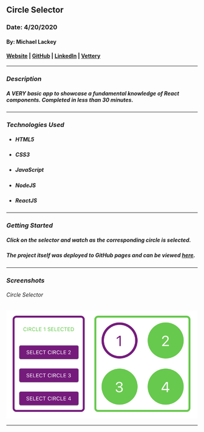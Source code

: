 ## Circle Selector

### Date: 4/20/2020

#### By: Michael Lackey
#### [Website](https://michaellackey.com/) | [GitHub](https://github.com/mlackey9601) | [LinkedIn](https://www.linkedin.com/in/michaelglackey/) | [Vettery](https://www.vettery.com/ga/employers)
***

### ***Description***

##### A VERY basic app to showcase a fundamental knowledge of React components.  Completed in less than 30 minutes.
***

### ***Technologies Used***

* ##### HTML5
* ##### CSS3
* ##### JavaScript
* ##### NodeJS
* ##### ReactJS
***

### ***Getting Started***

##### Click on the selector and watch as the corresponding circle is selected.
##### The project itself was deployed to GitHub pages and can be viewed [here](https://mlackey9601.github.io/circleSelector/).
***

### ***Screenshots***

###### Circle Selector
![Circle Selector](public/circleSelector.png) 
***
